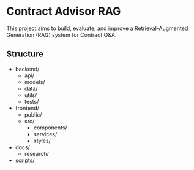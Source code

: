 # Contract Advisor RAG

This project aims to build, evaluate, and improve a Retrieval-Augmented Generation (RAG) system for Contract Q&A.

## Structure

- backend/
  - api/
  - models/
  - data/
  - utils/
  - tests/
- frontend/
  - public/
  - src/
    - components/
    - services/
    - styles/
- docs/
  - research/
- scripts/

